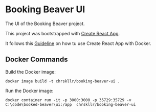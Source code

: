 # Booking Beaver UI

The UI of the Booking Beaver project.

This project was bootstrapped with [Create React App](https://github.com/facebookincubator/create-react-app).

It follows this [Guideline](https://www.peterbe.com/plog/how-to-create-react-app-with-docker) on how tu use Create React App with Docker.


## Docker Commands

Build the Docker image:
```
docker image build -t chrskllr/booking-beaver-ui .
```

Run the Docker image:
```
docker container run -it -p 3000:3000 -p 35729:35729 -v C:\code\booked-beaver\ui:/app  chrskllr/booking-beaver-ui
```




